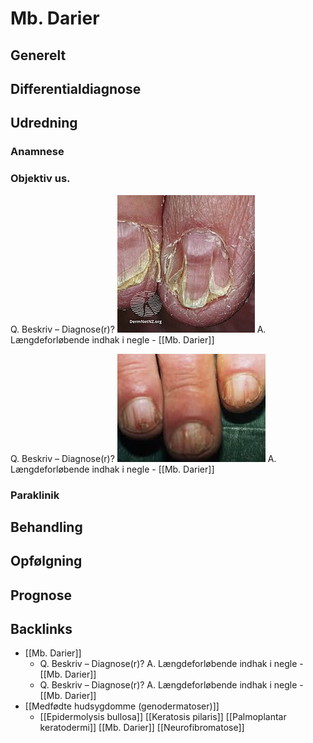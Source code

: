 # Mb. Darier
## Generelt


## Differentialdiagnose


## Udredning
### Anamnese

### Objektiv us.
Q. Beskriv – Diagnose(r)?
![](BearImages/C08CA854-F0C9-4329-9CC2-7C2FABA4DA80-21052-00004388A65FDF59/220px-Darier_disease_nails.jpg)
A. Længdeforløbende indhak i negle - [[Mb. Darier]]

Q. Beskriv – Diagnose(r)?
![](BearImages/1C1A2764-A5B5-4A7E-99E5-0A738191AE2E-21052-000043953E6C42E7/3264DA74-4D32-4E9F-A7FF-DDFAF9A476EB.png)
A. Længdeforløbende indhak i negle - [[Mb. Darier]]


### Paraklinik

## Behandling


## Opfølgning


## Prognose


<!-- #anki/tag/med/Derma #anki/deck/Medicine -->

## Backlinks
* [[Mb. Darier]]
	* Q. Beskriv – Diagnose(r)?
A. Længdeforløbende indhak i negle - [[Mb. Darier]]
	* Q. Beskriv – Diagnose(r)?
A. Længdeforløbende indhak i negle - [[Mb. Darier]]
* [[Medfødte hudsygdomme (genodermatoser)]]
	* [[Epidermolysis bullosa]]
[[Keratosis pilaris]]
[[Palmoplantar keratodermi]]
[[Mb. Darier]]
[[Neurofibromatose]]

<!-- {BearID:79861842-B0CE-4B14-8E0C-A1F9CBB7A853-21052-0000430F789497C2} -->

